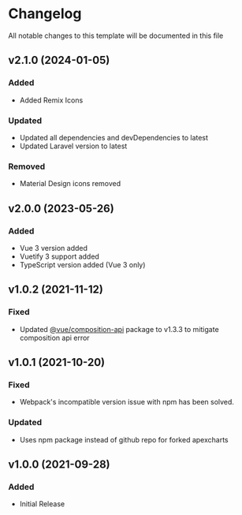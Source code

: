 <!-- Available h3 headings: Added, Fixed, Updated, Removed, Deprecated -->

# Changelog

All notable changes to this template will be documented in this file

## v2.1.0 (2024-01-05)

### Added

- Added Remix Icons

### Updated

- Updated all dependencies and devDependencies to latest
- Updated Laravel version to latest

### Removed

- Material Design icons removed

## v2.0.0 (2023-05-26)

### Added

- Vue 3 version added
- Vuetify 3 support added
- TypeScript version added (Vue 3 only)

## v1.0.2 (2021-11-12)

### Fixed

- Updated [@vue/composition-api](https://github.com/vuejs/composition-api) package to v1.3.3 to mitigate composition api error

## v1.0.1 (2021-10-20)

### Fixed

- Webpack's incompatible version issue with npm has been solved.

### Updated

- Uses npm package instead of github repo for forked apexcharts

## v1.0.0 (2021-09-28)

### Added

- Initial Release
